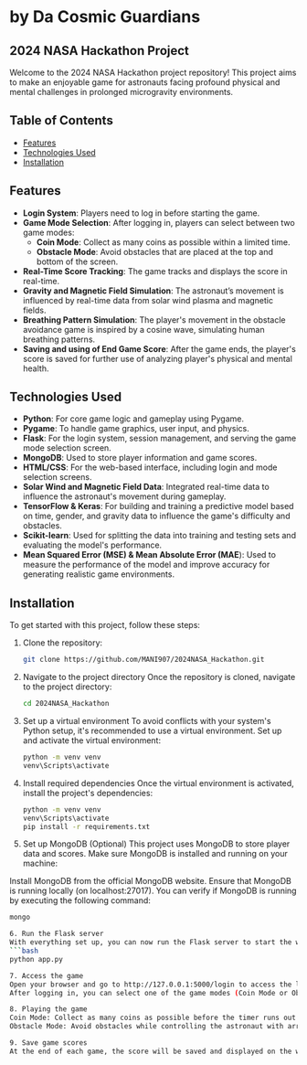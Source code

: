 # <Cosmic Respire> by Da Cosmic Guardians
## 2024 NASA Hackathon Project


Welcome to the 2024 NASA Hackathon project repository!
This project aims to make an enjoyable game for astronauts facing profound physical and mental challenges in prolonged microgravity environments.

## Table of Contents
- [Features](#features)
- [Technologies Used](#technologies-used)
- [Installation](#installation)


## Features
- **Login System**: Players need to log in before starting the game.
- **Game Mode Selection**: After logging in, players can select between two game modes:
  - **Coin Mode**: Collect as many coins as possible within a limited time.
  - **Obstacle Mode**: Avoid obstacles that are placed at the top and bottom of the screen.
- **Real-Time Score Tracking**: The game tracks and displays the score in real-time.
- **Gravity and Magnetic Field Simulation**: The astronaut’s movement is influenced by real-time data from solar wind plasma and magnetic fields.
- **Breathing Pattern Simulation**: The player's movement in the obstacle avoidance game is inspired by a cosine wave, simulating human breathing patterns.
- **Saving and using of End Game Score**: After the game ends, the player's score is saved for further use of analyzing player's physical and mental health.


## Technologies Used
- **Python**: For core game logic and gameplay using Pygame.
- **Pygame**: To handle game graphics, user input, and physics.
- **Flask**: For the login system, session management, and serving the game mode selection screen.
- **MongoDB**: Used to store player information and game scores.
- **HTML/CSS**: For the web-based interface, including login and mode selection screens.
- **Solar Wind and Magnetic Field Data**: Integrated real-time data to influence the astronaut's movement during gameplay.
- **TensorFlow & Keras**: For building and training a predictive model based on time, gender, and gravity data to influence the game's difficulty and obstacles.
- **Scikit-learn**: Used for splitting the data into training and testing sets and evaluating the model's performance.
- **Mean Squared Error (MSE) & Mean Absolute Error (MAE**): Used to measure the performance of the model and improve accuracy for generating realistic game environments.


## Installation
To get started with this project, follow these steps:

1. Clone the repository:
   ```bash
   git clone https://github.com/MANI907/2024NASA_Hackathon.git

2. Navigate to the project directory
Once the repository is cloned, navigate to the project directory:

   ```bash
   cd 2024NASA_Hackathon

3. Set up a virtual environment
To avoid conflicts with your system's Python setup, it's recommended to use a virtual environment. Set up and activate the virtual environment:
   ```bash
   python -m venv venv
   venv\Scripts\activate

4. Install required dependencies
Once the virtual environment is activated, install the project's dependencies:
   ```bash
   python -m venv venv
   venv\Scripts\activate
   pip install -r requirements.txt

5. Set up MongoDB (Optional)
This project uses MongoDB to store player data and scores. Make sure MongoDB is installed and running on your machine:

Install MongoDB from the official MongoDB website.
Ensure that MongoDB is running locally (on localhost:27017).
You can verify if MongoDB is running by executing the following command:
   ```bash
   mongo

6. Run the Flask server
With everything set up, you can now run the Flask server to start the web application:
   ```bash
   python app.py

7. Access the game
Open your browser and go to http://127.0.0.1:5000/login to access the login page.
After logging in, you can select one of the game modes (Coin Mode or Obstacle Mode) to play the game.

8. Playing the game
Coin Mode: Collect as many coins as possible before the timer runs out by breathing through the platformer.(up/down arrow keys are used instead)
Obstacle Mode: Avoid obstacles while controlling the astronaut with arrow keys.

9. Save game scores
At the end of each game, the score will be saved and displayed on the web interface.
